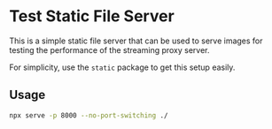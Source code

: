 # Test Static File Server

This is a simple static file server that can be used to serve images for testing the performance of the streaming proxy server.

For simplicity, use the `static` package to get this setup easily.

## Usage

```sh
npx serve -p 8000 --no-port-switching ./
```
